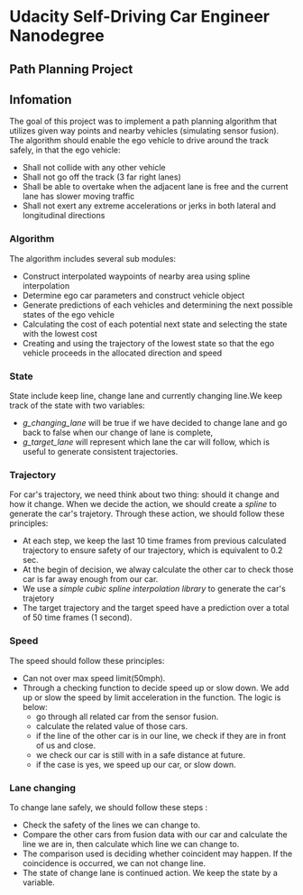 # Udacity Self-Driving Car Engineer Nanodegree
## Path Planning Project

## Infomation

The goal of this project was to implement a path planning algorithm that utilizes given way points and nearby vehicles (simulating sensor fusion).  The algorithm should enable the ego vehicle to drive around the track safely, in that the ego vehicle:

- Shall not collide with any other vehicle
- Shall not go off the track (3 far right lanes)
- Shall be able to overtake when the adjacent lane is free and the current lane has slower moving traffic
- Shall not exert any extreme accelerations or jerks in both lateral and longitudinal directions 

### Algorithm

The algorithm includes several sub modules:

- Construct interpolated waypoints of nearby area  using spline interpolation
- Determine ego car parameters and construct vehicle object
- Generate predictions of each vehicles and determining the next possible states of the ego vehicle
- Calculating the cost of each potential next state and selecting the state with the lowest cost
- Creating and using the trajectory of the lowest state so that the ego vehicle proceeds in the allocated direction and speed

### State
State include keep line, change lane and currently changing line.We keep track of the state with two variables:
* *g_changing_lane* will be true if we have decided to change lane and go back to false when our change of lane is complete,
* *g_target_lane* will represent which lane the car will follow, which is useful to generate consistent trajectories.

### Trajectory
For car's trajectory, we need think about two thing: should it change and how it change. When we decide the action, we should create a *spline* to generate the car's trajetory. Through these action, we should follow these principles:
* At each step, we keep the last 10 time frames from previous calculated trajectory to ensure safety of our trajectory, which is equivalent to 0.2 sec.
* At the begin of decision, we alway calculate the other car to check those car is far away enough from our car.
* We use a *simple cubic spline interpolation library* to generate the car's trajetory
* The target trajectory and the target speed have a prediction over a total of 50 time frames (1 second).

### Speed
The speed should follow these principles:
* Can not over max speed limit(50mph).
* Through a checking function to decide speed up or slow down. We add up or slow the speed by limit acceleration in the function. The logic is below:
  * go through all related car from the sensor fusion.
  * calculate the related value of those cars.
  * if the line of the other car is in our line, we check if they are in front of us and close.
  * we check our car is still with in a safe distance at future.
  * if the case is yes, we speed up our car, or slow down.

### Lane changing
To change lane safely, we should follow these steps :
* Check the safety of the lines we can change to.
* Compare the other cars from fusion data with our car and calculate the line we are in, then calculate which line we can change to.
* The comparison used is deciding whether coincident may happen. If the coincidence is occurred, we can not change line.
* The state of change lane is continued action. We keep the state by a variable.
